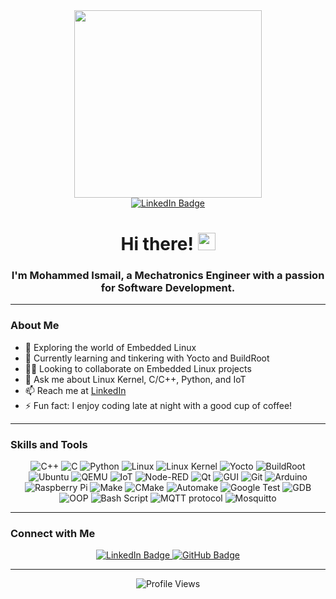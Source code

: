 <div id="header" align="center">
  <img src="https://media4.giphy.com/media/v1.Y2lkPTc5MGI3NjExdWhrcDNxdjNrMzNsa2FqYXEzeTdyNWtjcTNzbXcyNXc3MHJiNGx0cSZlcD12MV9pbnRlcm5hbF9naWZfYnlfaWQmY3Q9Zw/QDjpIL6oNCVZ4qzGs7/giphy.webp" width="300"/>
</div>
<div id="badges" align="center">
  <a href="https://www.linkedin.com/in/ismail313/">
    <img src="https://img.shields.io/badge/LinkedIn-blue?style=for-the-badge&logo=linkedin&logoColor=white" alt="LinkedIn Badge"/>
  </a>
</div>
<h1 align="center">Hi there! <img src="https://media.giphy.com/media/hvRJCLFzcasrR4ia7z/giphy.gif" width="28"></h1>
<h3 align="center">I'm Mohammed Ismail, a Mechatronics Engineer with a passion for Software Development.</h3>

---

### About Me

- 🔭 Exploring the world of Embedded Linux
- 🌱 Currently learning and tinkering with Yocto and BuildRoot
- 👯‍♂️ Looking to collaborate on Embedded Linux projects 
- 💬 Ask me about Linux Kernel, C/C++, Python, and IoT
- 📫 Reach me at [LinkedIn](https://www.linkedin.com/in/ismail313/)
- ⚡ Fun fact: I enjoy coding late at night with a good cup of coffee!

---

### Skills and Tools

<div align="center">
  <img src="https://img.shields.io/badge/C++-00599C?style=for-the-badge&logo=c%2B%2B&logoColor=white" alt="C++"/>
  <img src="https://img.shields.io/badge/C-A8B9CC?style=for-the-badge&logo=c&logoColor=white" alt="C"/>
  <img src="https://img.shields.io/badge/Python-3776AB?style=for-the-badge&logo=python&logoColor=white" alt="Python"/>
  <img src="https://img.shields.io/badge/Linux-FCC624?style=for-the-badge&logo=linux&logoColor=black" alt="Linux"/>
  <img src="https://img.shields.io/badge/Linux Kernel-74C7EC?style=for-the-badge&logo=linux&logoColor=white" alt="Linux Kernel"/>
  <img src="https://img.shields.io/badge/Yocto-81C14B?style=for-the-badge&logo=yocto&logoColor=white" alt="Yocto"/>
  <img src="https://img.shields.io/badge/BuildRoot-E34F26?style=for-the-badge&logo=buildroot&logoColor=white" alt="BuildRoot"/>
  <img src="https://img.shields.io/badge/Ubuntu-E95420?style=for-the-badge&logo=ubuntu&logoColor=white" alt="Ubuntu"/>
  <img src="https://img.shields.io/badge/QEMU-FF6600?style=for-the-badge&logo=qemu&logoColor=white" alt="QEMU"/>
  <img src="https://img.shields.io/badge/IoT-FF9E0F?style=for-the-badge&logo=iot&logoColor=white" alt="IoT"/>
  <img src="https://img.shields.io/badge/Node--RED-8F0000?style=for-the-badge&logo=node-red&logoColor=white" alt="Node-RED"/>
  <img src="https://img.shields.io/badge/Qt-41CD52?style=for-the-badge&logo=qt&logoColor=white" alt="Qt"/>
  <img src="https://img.shields.io/badge/GUI-0175C2?style=for-the-badge&logo=gui&logoColor=white" alt="GUI"/>
  <img src="https://img.shields.io/badge/Git-F05032?style=for-the-badge&logo=git&logoColor=white" alt="Git"/>
  <img src="https://img.shields.io/badge/Arduino-00979D?style=for-the-badge&logo=arduino&logoColor=white" alt="Arduino"/>
  <img src="https://img.shields.io/badge/Raspberry Pi-A22846?style=for-the-badge&logo=raspberry-pi&logoColor=white" alt="Raspberry Pi"/>
  <img src="https://img.shields.io/badge/Make-3776AB?style=for-the-badge&logo=gnu&logoColor=white" alt="Make"/>
  <img src="https://img.shields.io/badge/CMake-064F8C?style=for-the-badge&logo=cmake&logoColor=white" alt="CMake"/>
  <img src="https://img.shields.io/badge/Automake-4B8BBE?style=for-the-badge&logo=automake&logoColor=white" alt="Automake"/>
  <img src="https://img.shields.io/badge/Google Test-34A853?style=for-the-badge&logo=google&logoColor=white" alt="Google Test"/>
  <img src="https://img.shields.io/badge/GDB-DD0031?style=for-the-badge&logo=gdb&logoColor=white" alt="GDB"/>
  <img src="https://img.shields.io/badge/OOP-0175C2?style=for-the-badge&logo=oop&logoColor=white" alt="OOP"/>
  <img src="https://img.shields.io/badge/Bash Script-4EAA25?style=for-the-badge&logo=gnu-bash&logoColor=white" alt="Bash Script"/>
  <img src="https://img.shields.io/badge/MQTT protocol-660066?style=for-the-badge&logo=mqtt&logoColor=white" alt="MQTT protocol"/>
  <img src="https://img.shields.io/badge/Mosquitto-3C5280?style=for-the-badge&logo=eclipse-mosquitto&logoColor=white" alt="Mosquitto"/>
</div>

---

### Connect with Me

<div align="center">
  <a href="https://www.linkedin.com/in/som3a313/">
    <img src="https://img.shields.io/badge/LinkedIn-blue?style=for-the-badge&logo=linkedin&logoColor=white" alt="LinkedIn Badge"/>
  </a>
  <a href="https://github.com/som3a13">
    <img src="https://img.shields.io/badge/GitHub-black?style=for-the-badge&logo=github&logoColor=white" alt="GitHub Badge"/>
  </a>
</div>

---

<p align="center">
  <img src="https://komarev.com/ghpvc/?username=som3a13&style=flat-square&color=blue" alt="Profile Views"/>
</p>
